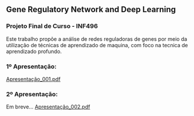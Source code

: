 ## Gene Regulatory Network and Deep Learning
### Projeto Final de Curso - INF496

Este trabalho propõe a análise de redes reguladoras de genes por meio da utilização de técnicas de aprendizado de maquina, com foco na tecnica de aprendizado profundo.

### 1º Apresentação:

[Apresentação_001.pdf](https://github.com/Necropsy/GRNDL/blob/master/Presentations/presentation_01.pdf)

### 2º Apresentação:

Em breve...
[Apresentação_002.pdf](https://help.github.com/categories/github-pages-basics/)

